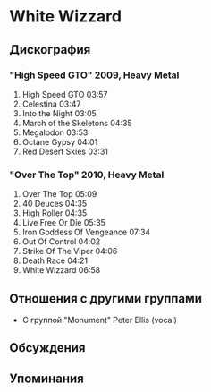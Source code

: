 # White Wizzard



## Дискография

### "High Speed GTO" 2009, Heavy Metal

1. High Speed GTO 03:57
2. Celestina 03:47
3. Into the Night 03:05
4. March of the Skeletons 04:35 
5. Megalodon 03:53
6. Octane Gypsy 04:01
7. Red Desert Skies 03:31 

### "Over The Top" 2010, Heavy Metal

1. Over The Top  05:09  
2. 40 Deuces  04:35  
3. High Roller  04:35  
4. Live Free Or Die  05:35 
5. Iron Goddess Of Vengeance  07:34 
6. Out Of Control  04:02  
7. Strike Of The Viper  04:06 
8. Death Race  04:21  
9. White Wizzard  06:58 


## Отношения с другими группами

* C группой "Monument" Peter Ellis (vocal)

## Обсуждения


## Упоминания

